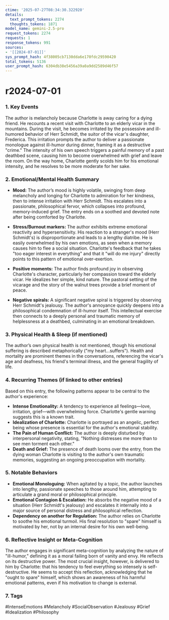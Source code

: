 ```yaml
---
ctime: '2025-07-27T08:34:30.322920'
details:
  text_prompt_tokens: 2274
  thoughts_tokens: 1871
model_name: gemini-2.5-pro
request_tokens: 2274
requests: 1
response_tokens: 991
sources:
- '[[2024-07-01]]'
sys_prompt_hash: 4f38005cb7130dda6e170fdc29590420
total_tokens: 5136
user_prompt_hash: 6304db38e5456a39a0a9dd2589d46f57
---
```

# r2024-07-01

### 1. Key Events
The author is melancholy because Charlotte is away caring for a dying friend. He recounts a recent visit with Charlotte to an elderly vicar in the mountains. During the visit, he becomes irritated by the possessive and ill-humored behavior of Herr Schmidt, the suitor of the vicar's daughter, Frederica. This irritation prompts the author to deliver a passionate monologue against ill-humor during dinner, framing it as a destructive "crime." The intensity of his own speech triggers a painful memory of a past deathbed scene, causing him to become overwhelmed with grief and leave the room. On the way home, Charlotte gently scolds him for his emotional intensity, and he resolves to be more moderate for her sake.

### 2. Emotional/Mental Health Summary

*   **Mood:** The author’s mood is highly volatile, swinging from deep melancholy and longing for Charlotte to admiration for her kindness, then to intense irritation with Herr Schmidt. This escalates into a passionate, philosophical fervor, which collapses into profound, memory-induced grief. The entry ends on a soothed and devoted note after being comforted by Charlotte.

*   **Stress/Burnout markers:** The author exhibits extreme emotional reactivity and hypersensitivity. His reaction to a stranger's mood (Herr Schmidt's) is disproportionate and leads to a lengthy diatribe. He is easily overwhelmed by his own emotions, as seen when a memory causes him to flee a social situation. Charlotte's feedback that he takes "too eager interest in everything" and that it "will do me injury" directly points to this pattern of emotional over-exertion.

*   **Positive moments:** The author finds profound joy in observing Charlotte's character, particularly her compassion toward the elderly vicar. He idealizes her simple, kind nature. The pastoral setting of the vicarage and the story of the walnut trees provide a brief moment of peace.

*   **Negative spirals:** A significant negative spiral is triggered by observing Herr Schmidt's jealousy. The author's annoyance quickly deepens into a philosophical condemnation of ill-humor itself. This intellectual exercise then connects to a deeply personal and traumatic memory of helplessness at a deathbed, culminating in an emotional breakdown.

### 3. Physical Health & Sleep (if mentioned)
The author’s own physical health is not mentioned, though his emotional suffering is described metaphorically ("my heart...suffers"). Health and mortality are prominent themes in the conversations, referencing the vicar's age and deafness, his friend's terminal illness, and the general fragility of life.

### 4. Recurring Themes (if linked to other entries)
Based on this entry, the following patterns appear to be central to the author's experience:
*   **Intense Emotionality:** A tendency to experience all feelings—love, irritation, grief—with overwhelming force. Charlotte's gentle warning suggests this is a known trait.
*   **Idealization of Charlotte:** Charlotte is portrayed as an angelic, perfect being whose presence is essential for the author's emotional stability.
*   **The Pain of Human Conflict:** The author is deeply disturbed by interpersonal negativity, stating, "Nothing distresses me more than to see men torment each other."
*   **Death and Grief:** The presence of death looms over the entry, from the dying woman Charlotte is visiting to the author's own traumatic memories, suggesting an ongoing preoccupation with mortality.

### 5. Notable Behaviors
*   **Emotional Monologuing:** When agitated by a topic, the author launches into lengthy, passionate speeches to those around him, attempting to articulate a grand moral or philosophical principle.
*   **Emotional Contagion & Escalation:** He absorbs the negative mood of a situation (Herr Schmidt's jealousy) and escalates it internally into a major source of personal distress and philosophical reflection.
*   **Dependency on another for Regulation:** The author relies on Charlotte to soothe his emotional turmoil. His final resolution to "spare" himself is motivated by her, not by an internal desire for his own well-being.

### 6. Reflective Insight or Meta-Cognition
The author engages in significant meta-cognition by analyzing the nature of "ill-humor," defining it as a moral failing born of vanity and envy. He reflects on its destructive power. The most crucial insight, however, is delivered to him by Charlotte: that his tendency to feel everything so intensely is self-destructive. He seems to accept this reflection, acknowledging that he "ought to spare" himself, which shows an awareness of his harmful emotional patterns, even if his motivation to change is external.

### 7. Tags
#IntenseEmotions #Melancholy #SocialObservation #Jealousy #Grief #Idealization #Philosophy